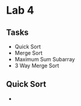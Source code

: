 # Lab 4

## Tasks

- Quick Sort
- Merge Sort
- Maximum Sum Subarray
- 3 Way Merge Sort

## Quick Sort

- 

